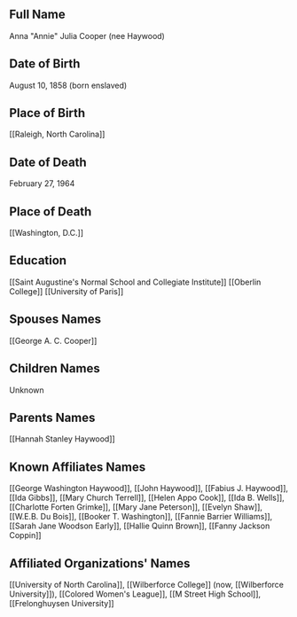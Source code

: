 ## Full Name
Anna "Annie" Julia Cooper (nee Haywood)

## Date of Birth
August 10, 1858 (born enslaved)

## Place of Birth
[[Raleigh, North Carolina]]

## Date of Death
February 27, 1964

## Place of Death
[[Washington, D.C.]]

## Education
[[Saint Augustine's Normal School and Collegiate Institute]]
[[Oberlin College]]
[[University of Paris]]

## Spouses Names
[[George A. C. Cooper]]

## Children Names
Unknown

## Parents Names
[[Hannah Stanley Haywood]]

## Known Affiliates Names
[[George Washington Haywood]], [[John Haywood]], [[Fabius J. Haywood]], [[Ida Gibbs]], [[Mary Church Terrell]], [[Helen Appo Cook]], [[Ida B. Wells]], [[Charlotte Forten Grimke]], [[Mary Jane Peterson]], [[Evelyn Shaw]], [[W.E.B. Du Bois]], [[Booker T. Washington]], [[Fannie Barrier Williams]], [[Sarah Jane Woodson Early]], [[Hallie Quinn Brown]], [[Fanny Jackson Coppin]]

## Affiliated Organizations' Names
[[University of North Carolina]], [[Wilberforce College]] (now, [[Wilberforce University]]), [[Colored Women's League]], [[M Street High School]], [[Frelonghuysen University]]

